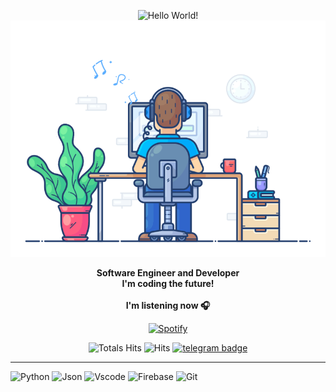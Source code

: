 <div align="center" width="50">

<img src="https://github.com/Tahaylmz/Tahaylmz/blob/main/images/TahaylmzGithub.gif?raw=true" href="https://github.com/Tahaylmz" alt="Hello World!" width="625"/> <br>
<img src="https://github.com/Tahaylmz/Tahaylmz/blob/main/images/dev-working_rounded.gif?raw=true" href="https://github.com/Tahaylmz" alt="Taha Yilmaz"  width="550"/><br>

<p><strong>Software Engineer and Developer
<br>I'm coding the future!
<br><br> I'm listening now 🎧  </strong></p>

[![Spotify](https://spotify-recently-played-readme.vercel.app/api?user=tahaylmzz)](https://open.spotify.com/user/tahaylmzz) <br>

![Totals Hits](https://komarev.com/ghpvc/?username=Tahaylmz&style=flat&color=orange&label=PROFILE+VIEWS)
![Hits](https://hits.seeyoufarm.com/api/count/incr/badge.svg?url=https%3A%2F%2Fgithub.com%2FTahaylmz&count_bg=%2379C83D&title_bg=%23555555&icon=mediafire.svg&icon_color=%23E7E7E7&title=HITS&edge_flat=false)
[![telegram badge](https://img.shields.io/badge/Taha-Yilmaz-grey?style=flat&logo=telegram)](https://t.me/tahayilmazzz) <br>

</div>

<hr></hr>

![Python](https://img.shields.io/badge/Python-FFD43B?style=flat&logo=python&logoColor=darkgreen)
![Json](https://img.shields.io/badge/json-5E5C5C?style=flat&logo=json&logoColor=white)
![Vscode](https://img.shields.io/badge/Visual_Studio_Code-0078D4?style=flat&logo=visual%20studio%20code&logoColor=white)
![Firebase](https://img.shields.io/badge/firebase-ffca28?style=flat&logo=firebase&logoColor=black)
![Git](https://img.shields.io/badge/GIT-E44C30?style=flat&logo=git&logoColor=white)


<div align="center" >
<a  href="https://github.com/Tahaylmz"></a>

</div>
